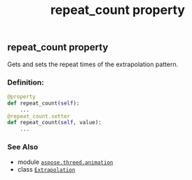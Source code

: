 ﻿---
title: repeat_count property
second_title: Aspose.3D for Python via .NET API References
description: 
type: docs
weight: 30
url: /aspose.threed.animation/extrapolation/repeat_count/
is_root: false
---

## repeat_count property


Gets and sets the repeat times of the extrapolation pattern.
### Definition:
```python
@property
def repeat_count(self):
    ...
@repeat_count.setter
def repeat_count(self, value):
    ...
```

### See Also
* module [`aspose.threed.animation`](../../)
* class [`Extrapolation`](/3d/python-net/aspose.threed.animation/extrapolation)
